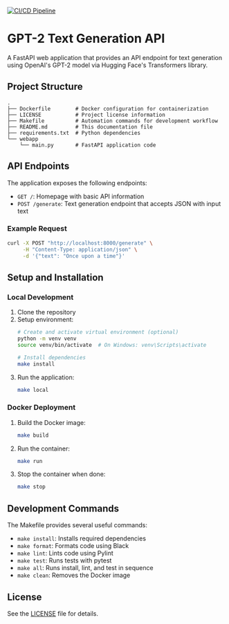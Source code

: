 [![CI/CD Pipeline](https://github.com/mozaloom/gpt-2-text-generation-api/actions/workflows/main.yml/badge.svg)](https://github.com/mozaloom/gpt-2-text-generation-api/actions/workflows/main.yml)

# GPT-2 Text Generation API

A FastAPI web application that provides an API endpoint for text generation using OpenAI's GPT-2 model via Hugging Face's Transformers library.

## Project Structure

```
.
├── Dockerfile        # Docker configuration for containerization
├── LICENSE           # Project license information
├── Makefile          # Automation commands for development workflow
├── README.md         # This documentation file
├── requirements.txt  # Python dependencies
└── webapp
    └── main.py       # FastAPI application code
```

## API Endpoints

The application exposes the following endpoints:

- `GET /`: Homepage with basic API information
- `POST /generate`: Text generation endpoint that accepts JSON with input text

### Example Request

```bash
curl -X POST "http://localhost:8000/generate" \
     -H "Content-Type: application/json" \
     -d '{"text": "Once upon a time"}'
```

## Setup and Installation

### Local Development

1. Clone the repository
2. Setup environment:
   ```bash
   # Create and activate virtual environment (optional)
   python -m venv venv
   source venv/bin/activate  # On Windows: venv\Scripts\activate
   
   # Install dependencies
   make install
   ```
3. Run the application:
   ```bash
   make local
   ```

### Docker Deployment

1. Build the Docker image:
   ```bash
   make build
   ```
2. Run the container:
   ```bash
   make run
   ```
3. Stop the container when done:
   ```bash
   make stop
   ```

## Development Commands

The Makefile provides several useful commands:

- `make install`: Installs required dependencies
- `make format`: Formats code using Black
- `make lint`: Lints code using Pylint
- `make test`: Runs tests with pytest
- `make all`: Runs install, lint, and test in sequence
- `make clean`: Removes the Docker image

## License

See the [LICENSE](LICENSE) file for details.